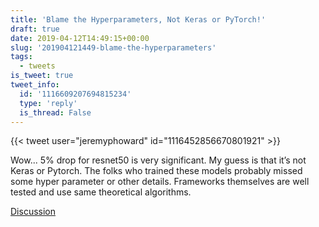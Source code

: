 ```yaml
---
title: 'Blame the Hyperparameters, Not Keras or PyTorch!'
draft: true
date: 2019-04-12T14:49:15+00:00
slug: '201904121449-blame-the-hyperparameters'
tags:
  - tweets
is_tweet: true
tweet_info:
  id: '1116609207694815234'
  type: 'reply'
  is_thread: False
---
```




{{< tweet user="jeremyphoward" id="1116452856670801921" >}}

Wow... 5% drop for resnet50 is very significant. My guess is that it’s not Keras or Pytorch. The folks who trained these models probably missed some hyper parameter or other details. Frameworks themselves are well tested and use same theoretical algorithms.

[Discussion](https://x.com/sytelus/status/1116609207694815234)
